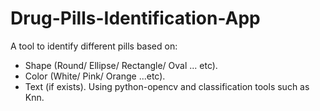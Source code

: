 # Drug-Pills-Identification-App
A tool to identify different pills based on: 
 - Shape (Round/ Ellipse/ Rectangle/ Oval ... etc).
 - Color (White/ Pink/ Orange ...etc). 
 - Text (if exists).
Using python-opencv and classification tools such as Knn.

